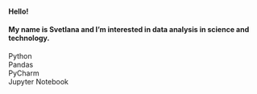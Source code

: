 #### Hello!  
#### My name is Svetlana and I’m interested in data analysis in science and technology.
  
  
  
  
Python  
Pandas  
PyCharm  
Jupyter Notebook  
